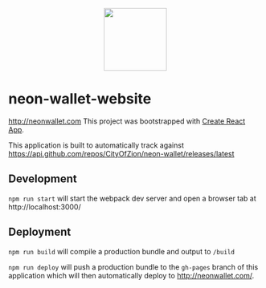 <p align="center">
  <img
    src="http://res.cloudinary.com/vidsy/image/upload/v1503160820/CoZ_Icon_DARKBLUE_200x178px_oq0gxm.png"
    width="125px;">
</p>

# neon-wallet-website
http://neonwallet.com
This project was bootstrapped with [Create React App](https://github.com/facebookincubator/create-react-app).

This application is built to automatically track against https://api.github.com/repos/CityOfZion/neon-wallet/releases/latest

## Development
`npm run start` will start the webpack dev server and open a browser tab at http://localhost:3000/

## Deployment
`npm run build` will compile a production bundle and output to `/build`

`npm run deploy` will push a production bundle to the `gh-pages` branch of this application which will then automatically deploy to http://neonwallet.com/.
